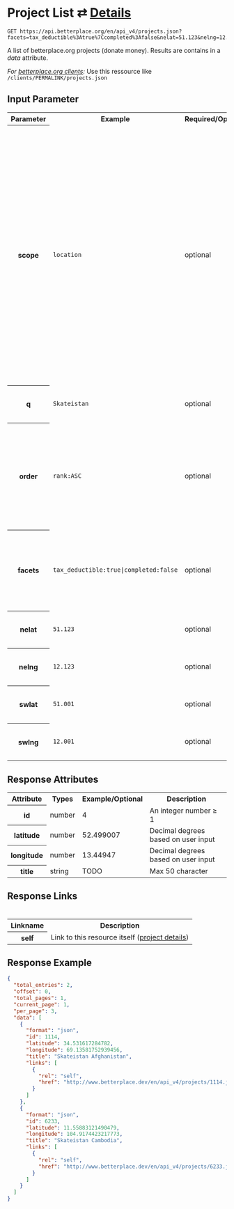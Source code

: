 
# Project List ⇄ [Details](project_details.md)

```nginx
GET https://api.betterplace.org/en/api_v4/projects.json?facets=tax_deductible%3Atrue%7Ccompleted%3Afalse&nelat=51.123&nelng=12.123&order=rank%3AASC&q=Skateistan&scope=location&swlat=51.001&swlng=12.001
```

A list of betterplace.org projects (donate money).
Results are contains in a *data* attribute.

*For [betterplace.org clients](README.md#client-api):*
Use this ressource like `/clients/PERMALINK/projects.json`


## Input Parameter

<table>
  <tr>
    <th>Parameter</th>
    <th>Example</th>
    <th>Required/Optional</th>
    <th>Description</th>
  </tr>
  <tr>
    <th>scope</th>
    <td><code>location</code></td>
    <td>optional</td>
    <td>Specify how the search-query <code>q</code> should behave:
<ul>
<li>"no scope" (default) performs a full text search
<li><code>human_name</code> searches only on the manager-fullname and carrier-fullname. Use this to get all projects by "Unicef" or by "Till Behnke".
<li><code>location</code> does a reverse geocoding lookup and shows results based on the lookup-bounding-box or a default-radius of 30 km.
</ul>
<a href="../README.md#request-parameter-format">Learn how to format the parameter</a>.
</td>
  </tr>
  <tr>
    <th>q</th>
    <td><code>Skateistan</code></td>
    <td>optional</td>
    <td>Search query. The searches behaviour is based on the scope.</td>
  </tr>
  <tr>
    <th>order</th>
    <td><code>rank:ASC</code></td>
    <td>optional</td>
    <td>Order the result by <code>rank</code> (default), <code>id</code>, <code>progress_percentage</code>,
<code>completed</code>, <code>tax_deductible</code>, <code>created_at</code>, <code>updated_at</code>,
<code>last_donation_at</code>.
Use the optional <code>ASC</code> (default) or <code>DESC</code>.
<a href="../README.md#request-parameter-format">Learn how to format the parameter</a>.
</td>
  </tr>
  <tr>
    <th>facets</th>
    <td><code>tax_deductible:true|completed:false</code></td>
    <td>optional</td>
    <td>Filter the result set by <code>tax_deductible</code> or <code>completed</code>. Possible values are
<code>true</code> or <code>false</code>.
It is possible to set multiple facet filters.
<a href="../README.md#request-parameter-format">Learn how to format the parameter</a>.
</td>
  </tr>
  <tr>
    <th>nelat</th>
    <td><code>51.123</code></td>
    <td>optional</td>
    <td>For geographic bound filterning: The northeast corner's latitude.</td>
  </tr>
  <tr>
    <th>nelng</th>
    <td><code>12.123</code></td>
    <td>optional</td>
    <td>For geographic bound filterning: The northeast corner's longitude.</td>
  </tr>
  <tr>
    <th>swlat</th>
    <td><code>51.001</code></td>
    <td>optional</td>
    <td>For geographic bound filterning: The southwest corner's latitude.</td>
  </tr>
  <tr>
    <th>swlng</th>
    <td><code>12.001</code></td>
    <td>optional</td>
    <td>For geographic bound filterning: The southwest corner's longitude.</td>
  </tr>
</table>

## Response Attributes

<table>
  <tr>
    <th>Attribute</th>
    <th>Types</th>
    <th>Example/Optional</th>
    <th>Description</th>
  </tr>
  <tr>
    <th>id</th>
    <td>number</td>
    <td>4</td>
    <td>An integer number ≥ 1</td>
  </tr>
  <tr>
    <th>latitude</th>
    <td>number</td>
    <td>52.499007</td>
    <td>Decimal degrees based on user input</td>
  </tr>
  <tr>
    <th>longitude</th>
    <td>number</td>
    <td>13.44947</td>
    <td>Decimal degrees based on user input</td>
  </tr>
  <tr>
    <th>title</th>
    <td>string</td>
    <td>TODO</td>
    <td>Max 50 character</td>
  </tr>
</table>

## Response Links
#
<table>
  <tr>
    <th>Linkname</th>
    <th>Description</th>
  </tr>
  <tr>
    <th>self</th>
    <td>Link to this resource itself
(<a href="../project_details.md">project details</a>)
</td>
  </tr>
</table>

## Response Example

```json
{
  "total_entries": 2,
  "offset": 0,
  "total_pages": 1,
  "current_page": 1,
  "per_page": 3,
  "data": [
    {
      "format": "json",
      "id": 1114,
      "latitude": 34.531617284782,
      "longitude": 69.13581752939456,
      "title": "Skateistan Afghanistan",
      "links": [
        {
          "rel": "self",
          "href": "http://www.betterplace.dev/en/api_v4/projects/1114.json"
        }
      ]
    },
    {
      "format": "json",
      "id": 6233,
      "latitude": 11.55883121490479,
      "longitude": 104.9174423217773,
      "title": "Skateistan Cambodia",
      "links": [
        {
          "rel": "self",
          "href": "http://www.betterplace.dev/en/api_v4/projects/6233.json"
        }
      ]
    }
  ]
}
```

